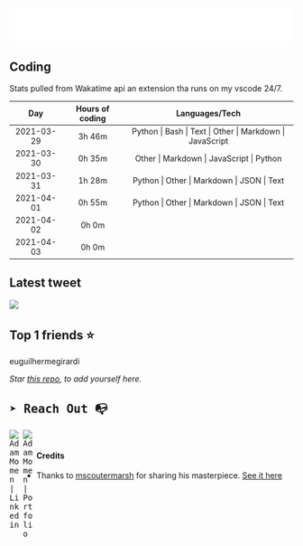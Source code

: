 
![test image size](/assets/welcome_message.gif)

## Coding
Stats pulled from Wakatime api an extension tha runs on my vscode 24/7.

|Day|Hours of coding|Languages/Tech|
|:-:|:-:|:-:|
|2021-03-29|3h 46m|Python &#124; Bash &#124; Text &#124; Other &#124; Markdown &#124; JavaScript|
|2021-03-30|0h 35m|Other &#124; Markdown &#124; JavaScript &#124; Python|
|2021-03-31|1h 28m|Python &#124; Other &#124; Markdown &#124; JSON &#124; Text|
|2021-04-01|0h 55m|Python &#124; Other &#124; Markdown &#124; JSON &#124; Text|
|2021-04-02|0h 0m||
|2021-04-03|0h 0m||

## Latest tweet
[<img src="<tweet-image-url>" width="400">](<tweet-url>)

## Top 1 friends ⭐️
euguilhermegirardi

*Star [this repo](https://github.com/AdamMomen/AdamMomen), to add yourself here.*


<samp>

## ➤ Reach Out :mailbox_with_no_mail:

>
  <a href="https://www.linkedin.com/in/adam-momen-99596275/">
     <img align="left" alt="Adam Momen | Linkedin" width="24px" src="./assets/Linkedin.svg" />
   </a>

   <a href="https://adammomen.com/">
     <img align="left" alt="Adam Momen | Portfolio" width="24px" src="./assets/web.svg" />
   </a>

</samp>

<br>

#### Credits
* Thanks to [mscoutermarsh](https://github.com/mscoutermarsh) for sharing his masterpiece. [See it here](https://github.com/mscoutermarsh/mscoutermarsh)